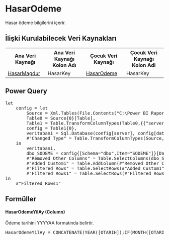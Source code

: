 <h1>HasarOdeme</h1>
Hasar ödeme bilgilerini içerir.

<h2>İlişki Kurulabilecek Veri Kaynakları</h2>
<table>
<tr>
<th>Ana Veri Kaynağı</th>
<th>Ana Veri Kaynağı Kolon Adı</th>
<th>Çocuk Veri Kaynağı</th>
<th>Çocuk Veri Kaynağı Kolon Adi</th>
</tr>
<tr>
<td><a href="../VeriKaynaklari/HasarMagdur.md">HasarMagdur</a></td>
<td>HasarKey</td>
<td><a href="../VeriKaynaklari/HasarOdeme.md">HasarOdeme</a></td>
<td>HasarKey</td>
</tr>
</table>


<h2>Power Query</h2>
<pre>
let
    config = let
        Source = Xml.Tables(File.Contents("C:\Power BI Raporlar\config.xml")),
        Table0 = Source{0}[Table],
        Table1 = Table.TransformColumnTypes(Table0,{{"server", type text}, {"database", type text}}),
        config = Table1{0},
        veritabani = Sql.Database(config[server], config[database]),
        #"Changed Type" = Table.TransformColumnTypes(Source,{{"server", type text}, {"database", type text}})
    in
        veritabani,
        dbo_SODEME = config{[Schema="dbo",Item="SODEME"]}[Data],
        #"Removed Other Columns" = Table.SelectColumns(dbo_SODEME,{"OACENTA", "OKOD", "OILKODU", "ODOSYA_NO", "OTARIH", "OKODU", "OMIKTARI", "ODURUM", "ODURUM2", "FOHASNO"}),
        #"Added Custom1" = Table.AddColumn(#"Removed Other Columns", "HasarKey", each [OKOD]&"_"&[OILKODU]&"_"&[ODOSYA_NO]&"_"&[FOHASNO]),
        #"Filtered Rows" = Table.SelectRows(#"Added Custom1", each ([ODURUM] = "O")),
        #"Filtered Rows1" = Table.SelectRows(#"Filtered Rows", each not Text.StartsWith([OKODU], "9"))
in
    #"Filtered Rows1"
</pre>

<h2>Formüller</h2>

<h4>HasarOdemeYilAy (Column)</h4>
Ödeme tarihini YYYYAA formatında belirtir.
<pre>HasarOdemeYilAy = CONCATENATE(YEAR([OTARIH]);IF(MONTH([OTARIH])<10;CONCATENATE("0";MONTH([OTARIH]));MONTH([OTARIH])))</pre>
